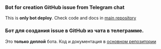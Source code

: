 ### Bot for creation GitHub issue from Telegram chat

This is **only bot deploy**. Check code and docs in [main repository](https://github.com/annndruha/issue-github-telegram-bot)

###  Бот для создания issue в GitHub из чата в телеграмме.
Это **только деплой** бота. Код и документация в [основном репозитории](https://github.com/annndruha/issue-github-telegram-bot)